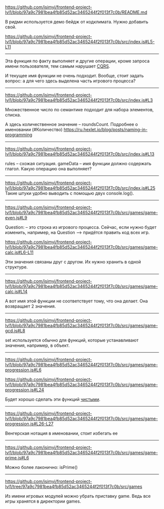 
https://github.com/isimyi/frontend-project-lvl1/blob/97a9c7981bea4fb85d52ac3465244f2f013f7c0b/README.md

В ридми используется демо бейдж от кодклимата. Нужно добавить свой.

https://github.com/isimyi/frontend-project-lvl1/blob/97a9c7981bea4fb85d52ac3465244f2f013f7c0b/src/index.js#L5-L11

---

Эта функция по факту выполняет и другие операции, кроме запроса имени пользователя, тем самым нарушает [CQRS](https://ru.wikipedia.org/wiki/CQRS).

И текущее имя функции не очень подходит. Вообще, стоит задать вопрос: а для чего здесь выделена часть игрового процесса?

---


https://github.com/isimyi/frontend-project-lvl1/blob/97a9c7981bea4fb85d52ac3465244f2f013f7c0b/src/index.js#L3

Множественное число по семантике подходит для набора элементов, списка.

А здесь количественное значение – roundsCount.
Подробнее о именовании (#Количество) https://ru.hexlet.io/blog/posts/naming-in-programming


---

https://github.com/isimyi/frontend-project-lvl1/blob/97a9c7981bea4fb85d52ac3465244f2f013f7c0b/src/index.js#L13

rules – схожая ситуация.
gameData – имя функции должно содержать глагол. Какую операцию она выполняет?

---

https://github.com/isimyi/frontend-project-lvl1/blob/97a9c7981bea4fb85d52ac3465244f2f013f7c0b/src/index.js#L25
Такие штуки удобно выводить с помощью двух console.log().

---

https://github.com/isimyi/frontend-project-lvl1/blob/97a9c7981bea4fb85d52ac3465244f2f013f7c0b/src/games/game-even.js#L9

Question: – это строка из игрового процесса. Сейчас, если нужно будет изменить, например, на Question --> придётся править код всех игр.

https://github.com/isimyi/frontend-project-lvl1/blob/97a9c7981bea4fb85d52ac3465244f2f013f7c0b/src/games/game-calc.js#L6-L11

Эти значения связаны друг с другом. Их нужно хранить в одной структуре.

---

https://github.com/isimyi/frontend-project-lvl1/blob/97a9c7981bea4fb85d52ac3465244f2f013f7c0b/src/games/game-calc.js#L14

А вот имя этой функции не соответствует тому, что она делает. Она возвращает 2 значения.

---

https://github.com/isimyi/frontend-project-lvl1/blob/97a9c7981bea4fb85d52ac3465244f2f013f7c0b/src/games/game-gcd.js#L8

set используется обычно для функций, которые устанавливают значения, например, в объект.

---

https://github.com/isimyi/frontend-project-lvl1/blob/97a9c7981bea4fb85d52ac3465244f2f013f7c0b/src/games/game-progression.js#L6

https://github.com/isimyi/frontend-project-lvl1/blob/97a9c7981bea4fb85d52ac3465244f2f013f7c0b/src/games/game-progression.js#L24

Будет хорошо сделать эти функций [чистыми](https://ru.wikipedia.org/wiki/%D0%A7%D0%B8%D1%81%D1%82%D0%BE%D1%82%D0%B0_%D1%84%D1%83%D0%BD%D0%BA%D1%86%D0%B8%D0%B8).

---

https://github.com/isimyi/frontend-project-lvl1/blob/97a9c7981bea4fb85d52ac3465244f2f013f7c0b/src/games/game-progression.js#L26-L27

Венгерская нотация в именовании, стоит избегать ее

---

https://github.com/isimyi/frontend-project-lvl1/blob/97a9c7981bea4fb85d52ac3465244f2f013f7c0b/src/games/game-prime.js#L6

Можно более лаконично: isPrime()

---

https://github.com/isimyi/frontend-project-lvl1/tree/97a9c7981bea4fb85d52ac3465244f2f013f7c0b/src/games

Из имени игровых модулей можно убрать приставку game. Ведь все игры хранятся в директории games.
